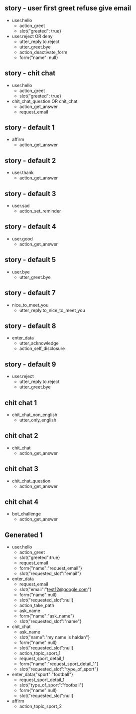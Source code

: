 

## story - user first greet refuse give email
* user.hello
  - action_greet
  - slot{"greeted": true}
* user.reject OR deny
  - utter_reply.to.reject
  - utter_greet.bye
  - action_deactivate_form
  - form{"name": null}


## story - chit chat
* user.hello
  - action_greet
  - slot{"greeted": true}
* chit_chat_question OR chit_chat
  - action_get_answer
  - request_email



<!---------------------------->
<!-- default conversations  -->
<!---------------------------->

## story - default 1
* affirm
  - action_get_answer

## story - default 2
* user.thank
  - action_get_answer

## story - default 3
* user.sad
  - action_set_reminder

## story - default 4
* user.good
  - action_get_answer

## story - default 5
* user.bye  
  - utter_greet.bye

## story - default 7
* nice_to_meet_you
  - utter_reply.to_nice_to_meet_you

## story - default 8
* enter_data
  - utter_acknowledge
  - action_self_disclosure

## story - default 9
* user.reject
  - utter_reply.to.reject
  - utter_greet.bye


<!---------------------------->
<!--       chit chat        -->
<!---------------------------->

## chit chat 1
* chit_chat_non_english
  - utter_only_english
    
## chit chat 2
* chit_chat
  - action_get_answer

## chit chat 3
* chit_chat_question
  - action_get_answer

## chit chat 4
* bot_challenge
  - action_get_answer


<!---------------------------->
<!--      generated         -->
<!---------------------------->

## Generated 1
* user.hello
  - action_greet
  - slot{"greeted":true}
  - request_email
  - form{"name":"request_email"}
  - slot{"requested_slot":"email"}
* enter_data
  - request_email
  - slot{"email":"test12@google.com"}
  - form{"name":null}
  - slot{"requested_slot":null}
  - action_take_path
  - ask_name
  - form{"name":"ask_name"}
  - slot{"requested_slot":"name"}
* chit_chat
  - ask_name
  - slot{"name":"my name is haldan"}
  - form{"name":null}
  - slot{"requested_slot":null}
  - action_topic_sport_1
  - request_sport_detail_1
  - form{"name":"request_sport_detail_1"}
  - slot{"requested_slot":"type_of_sport"}
* enter_data{"sport":"football"}
  - request_sport_detail_1
  - slot{"type_of_sport":"football"}
  - form{"name":null}
  - slot{"requested_slot":null}
* affirm
  - action_topic_sport_2